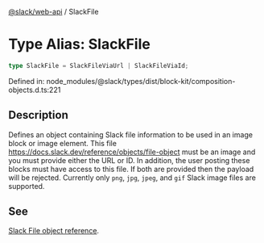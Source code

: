 [@slack/web-api](../index.md) / SlackFile

# Type Alias: SlackFile

```ts
type SlackFile = SlackFileViaUrl | SlackFileViaId;
```

Defined in: node\_modules/@slack/types/dist/block-kit/composition-objects.d.ts:221

## Description

Defines an object containing Slack file information to be used in an image block or image element.
This file https://docs.slack.dev/reference/objects/file-object must be an image and you must provide either the URL or ID. In addition,
the user posting these blocks must have access to this file. If both are provided then the payload will be rejected.
Currently only `png`, `jpg`, `jpeg`, and `gif` Slack image files are supported.

## See

[Slack File object reference](https://docs.slack.dev/reference/block-kit/composition-objects/slack-file-object).
